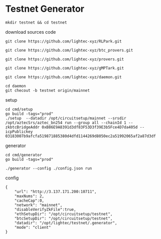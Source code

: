 # Testnet Generator

    mkdir testnet && cd testnet

download sources code

    git clone https://github.com/lightec-xyz/RLPark.git 

    git clone https://github.com/lightec-xyz/btc_provers.git 

    git clone https://github.com/lightec-xyz/provers.git

    git clone https://github.com/lightec-xyz/gMPTark.git 

    git clone https://github.com/lightec-xyz/daemon.git

    cd daemon
    git checout -b testnet origin/mainnet


setup

    cd cmd/setup
    go build -tags="prod"
    ./setup  --datadir /opt/circuitsetup/mainnet --srsdir /opt/aztecSrs/aztec_bn254 run --group all --chainId 1 --zkbtcBridgeAddr 0xB86E9A8391d3df83F53D3f39E3b5Fce4D7da405d --icpPublickey 03183007b9afcfa519871885380d4dfd1144269d8050ec2a51992065af2a87d3df 

generator

    cd cmd/generator
    go build -tags="prod"
    
    ./generator --config ./config.json run

 config
 
    {
        "url": "http://3.137.171.200:10711",
        "maxNums": 2,
        "cacheCap":0,
        "network": "mainnet",
        "disableVerifyZkFile":true,
        "ethSetupDir": "/opt/circuitsetup/testnet",
        "btcSetupDir": "/opt/circuitsetup/testnet",
        "datadir": "/opt/lightec/testnet/.generator",
        "mode": "client"
    }


